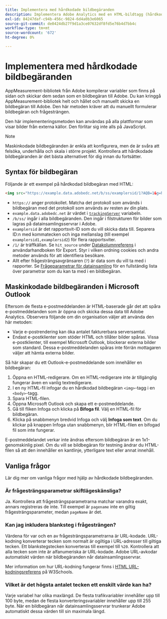 ```yaml
---
title: Implementera med hårdkodade bildbegäranden
description: Implementera Adobe Analytics med en HTML-bildtagg (hårdkodad bildbegäran)
exl-id: 84247daf-c94b-456c-9824-6d4a0b3e6065
source-git-commit: de0424db27f9d1a3ce07632df8fd5e76b4d7bb4c
workflow-type: tm+mt
source-wordcount: '672'
ht-degree: 0%

---
```


# Implementera med hårdkodade bildbegäranden

AppMeasurement-bibliotek från Adobe kompilerar variabler som finns på sidan och skickar dem sedan som en bildbegäran till Adobe. Du kan kringgå AppMeasurement-bibliotek helt och hållet och manuellt skicka en bildbegäran till Adobe. Den här metoden kräver att du manuellt formulerar bildbegäran och frågesträngen.

Den här implementeringsmetoden kan användas på alla plattformar som visar bilder från externa källor. Den förlitar sig inte alls på JavaScript.

>[!NOTE]
>
>Maskinkodade bildbegäranden är enkla att konfigurera, men de är svåra att felsöka, underhålla och skala i större projekt. Kontrollera att hårdkodade bildbegäranden är det bästa alternativet för dig innan du fortsätter.

## Syntax för bildbegäran

Följande är ett exempel på hårdkodad bildbegäran med HTML:

```html
<img src="https://example.data.adobedc.net/b/ss/examplersid/1?AQB=1&g=http%3A%2F%2Fexample.com&pageName=Example%20hardcoded%20hit&v1=Example%20value&AQE=1"/>
```

* `https://` anger protokollet. Matcha det protokoll som används i bildbegäran med det protokoll som används av resten av din plats.
* `example.data.adobedc.net` är värdet i  [`trackingServer`](/help/implement/vars/config-vars/trackingserver.md) variabeln.
* `/b/ss/` ingår i alla bildbegäranden. Den ingår i filstrukturen för bilder som lagras på datainsamlingsservrar i Adobe.
* `examplersid` är det rapportsvit-ID som du vill skicka data till. Separera ID:n med kommatecken och inga mellanslag (till exempel `examplersid1,examplersid2`) för flera rapportsviter.
* `/1/` är träffkällan. Se `hit_source` under [Datakolumnreferens](../../export/analytics-data-feed/c-df-contents/datafeeds-reference.md) i användarhandboken för Export. Styr i vilken ordning cookies och andra metoder används för att identifiera besökare.
* Allt efter frågesträngsavgränsaren (`?`) är data som du vill ta med i rapporter. Se [Frågeparametrar för datainsamling](../validate/query-parameters.md) för en fullständig lista över parametrar som du kan ta med i en bildbegäran.

## Maskinkodade bildbegäranden i Microsoft Outlook

Eftersom de flesta e-postmeddelanden är HTML-baserade går det att spåra e-postmeddelanden som är öppna och skicka dessa data till Adobe Analytics. Observera följande om din organisation väljer att använda den här metoden:

* Varje e-postrendering kan öka antalet fakturerbara serversamtal.
* Endast e-postklienter som stöder HTML och tillåter bilder spåras. Vissa e-postklienter, till exempel Microsoft Outlook, blockerar externa bilder som standard. Dessa e-postmeddelanden spåras inte förrän mottagaren väljer att hämta externa bilder.

Så här skapar du ett Outlook-e-postmeddelande som innehåller en bildbegäran:

1. Öppna en HTML-redigerare. Om en HTML-redigerare inte är tillgänglig fungerar även en vanlig textredigerare.
2. I en ny HTML-fil infogar du en hårdkodad bildbegäran `<img>`-tagg i en `<body>`-tagg.
3. Spara HTML-filen.
4. Öppna Microsoft Outlook och skapa ett e-postmeddelande.
5. Gå till fliken Infoga och klicka på **Bifoga fil**. Välj en HTML-fil för bildbegäran.
6. Klicka på snabbmenyn bredvid Infoga och välj **Infoga som text**. Om du klickar på knappen Infoga utan snabbmenyn, blir HTML-filen en bifogad fil som inte fungerar.

E-postmeddelandet verkar inte ändras eftersom bildbegäran är en 1x1-genomskinlig pixel. Om du vill se bildbegäran för testning ändrar du HTML-filen så att den innehåller en kantlinje, ytterligare text eller annat innehåll.

## Vanliga frågor

Lär dig mer om vanliga frågor med hjälp av hårdkodade bildbegäranden.

### Är frågesträngsparametrar skiftlägeskänsliga?

Ja. Kontrollera att frågesträngsparametrarna matchar varandra exakt, annars registreras de inte. Till exempel är `pagename` inte en giltig frågesträngsparameter, medan `pageName` är det.

### Kan jag inkludera blanksteg i frågesträngen?

Värdena för var och en av frågesträngsparametrarna är URL-kodade. URL-kodning konverterar tecken som normalt är ogiltiga i URL-adresser till giltiga tecken. Ett blankstegstecken konverteras till exempel till `%20`. Kontrollera att alla tecken som inte är alfanumeriska är URL-kodade. Adobe URL-avkodar automatiskt värden när bildbegäranden når datainsamlingsservrar.

Mer information om hur URL-kodning fungerar finns i [HTML URL-kodningsreferens](https://www.w3schools.com/tags/ref_urlencode.asp) på W3Schools.

### Vilket är det högsta antalet tecken ett enskilt värde kan ha?

Varje variabel har olika maxlängd. De flesta trafikvariabler innehåller upp till 100 byte, medan de flesta konverteringsvariabler innehåller upp till 255 byte. När en bildbegäran når datainsamlingsservrar trunkerar Adobe automatiskt dessa värden till sin maximala längd.

